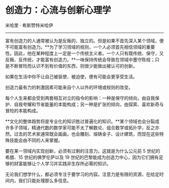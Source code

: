 # 创造力：心流与创新心理学

米哈里 · 希斯赞特米哈伊

---

富有创造力的人通常被认为是反叛的、独立的。但是如果不首先深入某个领域，便不可能富有创造力。**为了学习领域的规则，一个人必须首先相信领域的重要性。因此，他在某种程度上一定是一个传统主义者。一个人只有既传统、保守，又反叛、反传统，才能富有创造力。**一味保持传统会导致在领域中墨守陈规；只是不断冒险而认识不到有价值的东西，则很少能做出被认可的创新。

如果在生活中你不让自己被驱使、被迫使，便有可能会更享受生活。

创造力最有力的刺激因素可能来自个人以外的环境或规则的改变。

每个人生来都会受到两套相互对立的指令的影响：一种是保守的倾向，由自我保护、自我夸耀和节省能量的本能构成；另一种是扩张的倾向，由探索、喜欢新奇与冒险的本能构成。

**文化的整体趋势将是专业化的知识胜过普遍化的知识。**某个领域也会分裂成许多子领域，精通代数的数学家可能不太了解数论、组合数学或拓扑学，反之亦然。过去的艺术家通常既会画画，也会雕刻、熔铸金子、设计建筑，而现在这些特殊技能会由不同的人来掌握。

要在某一领域内实现创新，必须有过剩的注意力。这就是为什么公元前 5 世纪的希腊、15 世纪的佛罗伦萨以及 19 世纪的巴黎能成为创造力中心，因为它们拥有足够的财富能够让个人学习并实践非生存所必需的知识。

无论我们想学什么，都必须专注于要学习的内容。注意力是有限的资源，在给定时间内，我们只能处理那么多信息。
